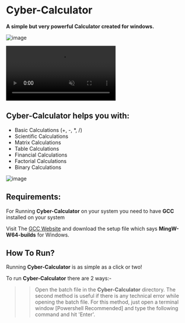 # Cyber-Calculator  

**A simple but very powerful Calculator created for windows.**

<!-- ![image](https://user-images.githubusercontent.com/80830020/126226521-663d837a-5e7c-40eb-86d4-19708266250a.png) -->
![image](https://user-images.githubusercontent.com/80830020/126306613-d980fc83-04b4-43af-b8cf-0f40d43b7eea.png)

<video autoplay loop muted>
  <source src="https://user-images.githubusercontent.com/80830020/126308102-3e1dfc53-9ead-423c-be82-9fbd3955796a.mp4" type="video/mp4">
</video>



## Cyber-Calculator helps you with:

* Basic Calculations (+, -, *, /)  
* Scientific Calculations  
* Matrix Calculations  
* Table Calculations  
* Financial Calculations  
* Factorial Calculations  
* Binary Calculations

<!-- ![image](https://user-images.githubusercontent.com/80830020/126229440-d38723d4-b25b-4fed-a2ff-178bdd925d84.png) -->
![image](https://user-images.githubusercontent.com/80830020/126306733-c9893971-7873-4941-b09a-b4813fb647d2.png)


<!-- ![image](https://user-images.githubusercontent.com/80830020/126229154-1a31732b-b2ee-4f0f-bbec-bb91e184c77b.png) -->

<!-- ![image](https://user-images.githubusercontent.com/80830020/126228635-8c7695f2-0468-40cf-8666-60e6357c96bc.png) -->

## Requirements:

For Running **Cyber-Calculator** on your system you need to have **GCC** installed on your system

Visit The [GCC Website](http://mingw-w64.org/doku.php/download) and download the setup file which says **MingW-W64-builds** for Windows.  

## How To Run?

Running **Cyber-Calculator** is as simple as a click or two!

To run **Cyber-Calculator** there are 2 ways:-
>> Open the batch file in the **Cyber-Calculator** directory.
>> The second method is useful if there is any technical error while opening the batch file.
For this method, just open a terminal window [Powershell Recommended] and type the following command and hit 'Enter'.










<!-- http://mingw-w64.org/doku.php/download -->
